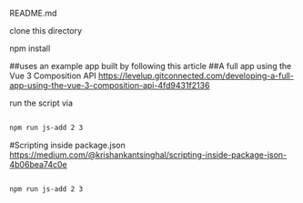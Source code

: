 
README.md

clone this directory

npm install

##uses an example app built by following this article
##A full app using the Vue 3 Composition API
https://levelup.gitconnected.com/developing-a-full-app-using-the-vue-3-composition-api-4fd9431f2136


run the script via 

```bash

npm run js-add 2 3
```

#Scripting inside package.json
https://medium.com/@krishankantsinghal/scripting-inside-package-json-4b06bea74c0e

```bash

npm run js-add 2 3
```
